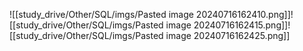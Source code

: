 ![[study_drive/Other/SQL/imgs/Pasted image 20240716162410.png]]![[study_drive/Other/SQL/imgs/Pasted image 20240716162415.png]]![[study_drive/Other/SQL/imgs/Pasted image 20240716162425.png]]